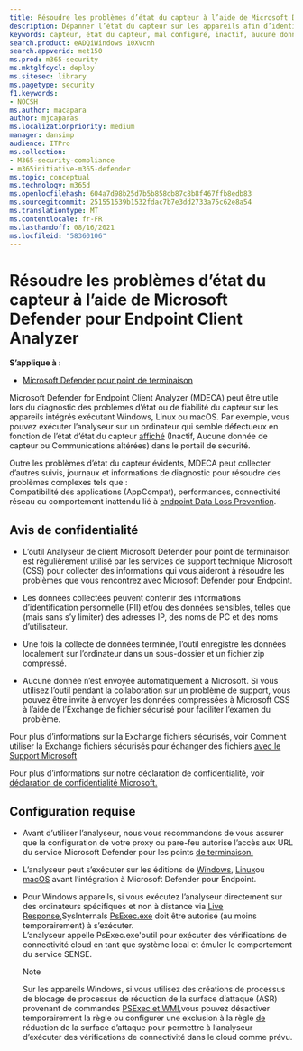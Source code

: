 ```yaml
---
title: Résoudre les problèmes d’état du capteur à l’aide de Microsoft Defender pour Endpoint Client Analyzer
description: Dépanner l’état du capteur sur les appareils afin d’identifier un problème potentiel de configuration, d’environnement, de connectivité ou de télémétrie affectant les données ou fonctionnalités du capteur.
keywords: capteur, état du capteur, mal configuré, inactif, aucune donnée de capteur, données du capteur, communications altérées, communication
search.product: eADQiWindows 10XVcnh
search.appverid: met150
ms.prod: m365-security
ms.mktglfcycl: deploy
ms.sitesec: library
ms.pagetype: security
f1.keywords:
- NOCSH
ms.author: macapara
author: mjcaparas
ms.localizationpriority: medium
manager: dansimp
audience: ITPro
ms.collection:
- M365-security-compliance
- m365initiative-m365-defender
ms.topic: conceptual
ms.technology: m365d
ms.openlocfilehash: 604a7d98b25d7b5b858db87c8b8f467ffb8edb83
ms.sourcegitcommit: 251551539b1532fdac7b7e3dd2733a75c62e8a54
ms.translationtype: MT
ms.contentlocale: fr-FR
ms.lasthandoff: 08/16/2021
ms.locfileid: "58360106"
---
```

#  <a name="troubleshoot-sensor-health-using-microsoft-defender-for-endpoint-client-analyzer"></a>Résoudre les problèmes d’état du capteur à l’aide de Microsoft Defender pour Endpoint Client Analyzer

**S’applique à :**
- [Microsoft Defender pour point de terminaison](https://go.microsoft.com/fwlink/p/?linkid=2146631)

Microsoft Defender for Endpoint Client Analyzer (MDECA) peut être utile lors du [](/microsoft-365/security/defender-endpoint/onboard-configure) diagnostic des problèmes d’état ou de fiabilité du capteur sur les appareils intégrés exécutant Windows, Linux ou macOS. Par exemple, vous pouvez exécuter l’analyseur sur un ordinateur qui semble défectueux en fonction de l’état d’état du capteur [affiché](/microsoft-365/security/defender-endpoint/fix-unhealthy-sensors) (Inactif, Aucune donnée de capteur ou Communications altérées) dans le portail de sécurité.

Outre les problèmes d’état du capteur évidents, MDECA peut collecter d’autres suivis, journaux et informations de diagnostic pour résoudre des problèmes complexes tels que :  
Compatibilité des applications (AppCompat), performances, connectivité réseau ou comportement inattendu lié à [endpoint Data Loss Prevention](/microsoft-365/compliance/endpoint-dlp-learn-about).

## <a name="privacy-notice"></a>Avis de confidentialité


-   L’outil Analyseur de client Microsoft Defender pour point de terminaison est régulièrement utilisé par les services de support technique Microsoft (CSS) pour collecter des informations qui vous aideront à résoudre les problèmes que vous rencontrez avec Microsoft Defender pour Endpoint.

-   Les données collectées peuvent contenir des informations d’identification personnelle (PII) et/ou des données sensibles, telles que (mais sans s’y limiter) des adresses IP, des noms de PC et des noms d’utilisateur.

-   Une fois la collecte de données terminée, l’outil enregistre les données localement sur l’ordinateur dans un sous-dossier et un fichier zip compressé.

-   Aucune donnée n’est envoyée automatiquement à Microsoft. Si vous utilisez l’outil pendant la collaboration sur un problème de support, vous pouvez être invité à envoyer les données compressées à Microsoft CSS à l’aide de l’Exchange de fichier sécurisé pour faciliter l’examen du problème.

Pour plus d’informations sur la Exchange fichiers sécurisés, voir Comment utiliser la Exchange fichiers sécurisés pour échanger des fichiers [avec le Support Microsoft](/troubleshoot/azure/general/secure-file-exchange-transfer-files)  

Pour plus d’informations sur notre déclaration de confidentialité, voir [déclaration de confidentialité Microsoft.](https://privacy.microsoft.com/privacystatement)

## <a name="requirements"></a>Configuration requise

-   Avant d’utiliser l’analyseur, nous vous recommandons de vous assurer que la configuration de votre proxy ou pare-feu autorise l’accès aux URL du service Microsoft Defender pour les points [de terminaison.](configure-proxy-internet.md#enable-access-to-microsoft-defender-for-endpoint-service-urls-in-the-proxy-server)

-   L’analyseur peut s’exécuter sur les éditions de [Windows,](minimum-requirements.md#supported-windows-versions) [Linux](microsoft-defender-endpoint-linux.md#system-requirements)ou [macOS](microsoft-defender-endpoint-mac.md#system-requirements) avant l’intégration à Microsoft Defender pour Endpoint.

-   Pour Windows appareils, si vous exécutez l’analyseur directement sur des ordinateurs spécifiques et non à distance via [Live Response,](/microsoft-365/security/defender-endpoint/troubleshoot-collect-support-log)SysInternals [PsExec.exe](/sysinternals/downloads/psexec) doit être autorisé (au moins temporairement) à s’exécuter.  
    L’analyseur appelle PsExec.exe'outil pour exécuter des vérifications de connectivité cloud en tant que système local et émuler le comportement du service SENSE.

    > [!NOTE]
    > Sur les appareils Windows, si vous utilisez des créations de processus de blocage de processus de réduction de la surface d’attaque (ASR) provenant de commandes [PSExec et WMI,](attack-surface-reduction-rules.md#block-process-creations-originating-from-psexec-and-wmi-commands)vous pouvez désactiver temporairement la règle ou configurer une exclusion à la règle [de](enable-attack-surface-reduction.md#exclude-files-and-folders-from-asr-rules) réduction de la surface d’attaque pour permettre à l’analyseur d’exécuter des vérifications de connectivité dans le cloud comme prévu.
